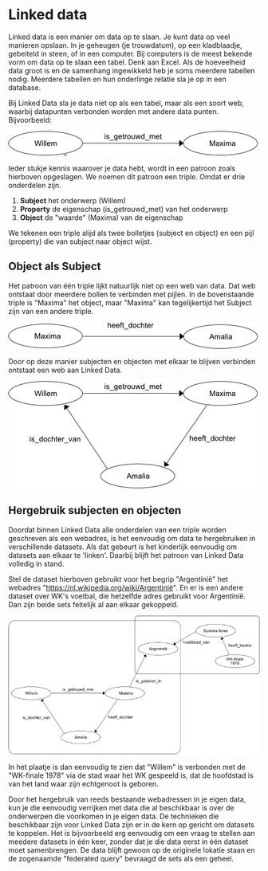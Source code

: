 # Linked data
Linked data is een manier om data op te slaan. Je kunt data op veel manieren opslaan. In je geheugen (je trouwdatum), op een kladblaadje, gebeiteld in steen, of in een computer. Bij computers is de meest bekende vorm om data op te slaan een tabel. Denk aan Excel.
Als de hoeveelheid data groot is en de samenhang ingewikkeld heb je soms meerdere tabellen nodig. Meerdere tabellen en hun onderlinge relatie sla je op in een database.

Bij Linked Data sla je data niet op als een tabel, maar als een soort web, waarbij datapunten verbonden worden met andere data punten. Bijvoorbeeld:

![image](./images/Willem.png)

Ieder stukje kennis waarover je data hebt, wordt in een patroon zoals hierboven opgeslagen. We noemen dit patroon een triple. Omdat er drie onderdelen zijn.
1. **Subject** het onderwerp (Willem)
2. **Property** de eigenschap (is_getrouwd_met) van het onderwerp
3. **Object** de "waarde" (Maxima) van de eigenschap

We tekenen een triple alijd als twee bolletjes (subject en object) en een pijl (property) die van subject naar object wijst.

## Object als Subject
Het patroon van één triple lijkt natuurlijk niet op een web van data. Dat web ontstaat door meerdere bollen te verbinden met pijlen. In de bovenstaande triple is "Maxima" het object, maar "Maxima" kan tegelijkertijd het Subject zijn van een andere triple.

![image](./images/Maxima.png)

Door op deze manier subjecten en objecten met elkaar te blijven verbinden ontstaat een web aan Linked Data.

![image](./images/Willem_triples.png)

## Hergebruik subjecten en objecten
Doordat binnen Linked Data alle onderdelen van een triple worden geschreven als een webadres, is het eenvoudig om data te hergebruiken in verschillende datasets. Als dat gebeurt is het kinderlijk eenvoudig om datasets aan elkaar te 'linken'. Daarbij blijft het patroon van Linked Data volledig in stand.

Stel de dataset hierboven gebruikt voor het begrip "Argentinië" het webadres "https://nl.wikipedia.org/wiki/Argentinië". En er is een andere dataset over WK's voetbal, die hetzelfde adres gebruikt voor Argentinië. Dan zijn beide sets feitelijk al aan elkaar gekoppeld.

![image](./images/Argentinie.png)

In het plaatje is dan eenvoudig te zien dat "Willem" is verbonden met de "WK-finale 1978" via de stad waar het WK gespeeld is, dat de hoofdstad is van het land waar zijn echtgenoot is geboren.

Door het hergebruik van reeds bestaande webadressen in je eigen data, kun je die eenvoudig verrijken met data die al beschikbaar is over de onderwerpen die voorkomen in je eigen data. De technieken die beschikbaar zijn voor Linked Data zijn er in de kern op gericht om datasets te koppelen. Het is bijvoorbeeld erg eenvoudig om een vraag te stellen aan meedere datasets in één keer, zonder dat je die data eerst in één dataset moet samenbrengen. De data blijft gewoon op de originele lokatie staan en de zogenaamde "federated query" bevraagd de sets als een geheel.
